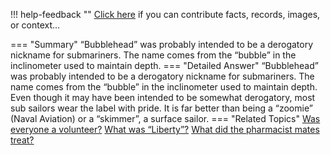 !!! help-feedback ""
    <a href="/feedback/" data-feedback-link>Click here</a>
    if you can contribute facts, records, images, or context…

<a id="summary"></a>
=== "Summary"
    “Bubblehead” was probably intended to be a derogatory nickname for submariners. The name comes from the “bubble” in the inclinometer used to maintain depth.
=== "Detailed Answer"
    “Bubblehead” was probably intended to be a derogatory nickname for submariners. The name comes from the “bubble” in the inclinometer used to maintain depth. Even though it may have been intended to be somewhat derogatory, most sub sailors wear the label with pride. It is far better than being a “zoomie” (Naval Aviation) or a “skimmer”, a surface sailor.
=== "Related Topics"
    [Was everyone a volunteer?](was-everyone-a-volunteer.md#summary)
    [What was “Liberty”?](what-was-liberty.md#summary)
    [What did the pharmacist mates treat?](what-did-the-pharmacist-mates-treat.md#summary)
